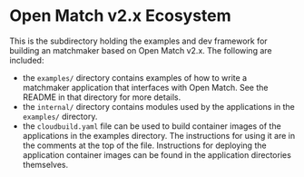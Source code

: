 # Open Match v2.x Ecosystem

This is the subdirectory holding the examples and dev framework for building an matchmaker based on Open Match v2.x. The following are included:

* the `examples/` directory contains examples of how to write a matchmaker application that interfaces with Open Match. See the README in that directory for more details.
* the `internal/` directory contains modules used by the applications in the `examples/` directory. 
* the `cloudbuild.yaml` file can be used to build container images of the applications in the examples directory. The instructions for using it are in the comments at the top of the file. Instructions for deploying the application container images can be found in the application directories themselves.
  
